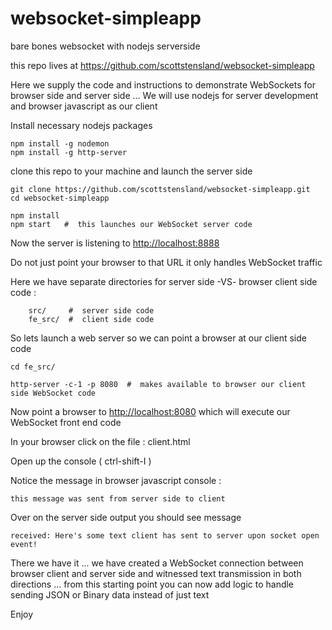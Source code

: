 # websocket-simpleapp
bare bones websocket with nodejs serverside 

this repo lives at https://github.com/scottstensland/websocket-simpleapp

Here we supply the code and instructions to demonstrate WebSockets for browser side and server side ... We will use nodejs for server development and browser javascript as our client


Install necessary nodejs packages

```
npm install -g nodemon
npm install -g http-server
```


clone this repo to your machine and launch the server side 

```
git clone https://github.com/scottstensland/websocket-simpleapp.git
cd websocket-simpleapp

npm install
npm start   #  this launches our WebSocket server code

```

Now the server is listening to [http://localhost:8888](http://localhost:8888)

Do not just point your browser to that URL it only handles WebSocket traffic 

Here we have separate directories for server side -VS- browser client side code :

```
    src/     #  server side code
    fe_src/  #  client side code
```

So lets launch a web server so we can point a browser at our client side code

```
cd fe_src/

http-server -c-1 -p 8080  #  makes available to browser our client side WebSocket code
```


Now point a browser to [http://localhost:8080](http://localhost:8080) which will execute our WebSocket front end code

In your browser click on the file :   client.html

Open up the console ( ctrl-shift-I )


Notice the message in browser javascript console :  

```
this message was sent from server side to client
```


Over on the server side output you should see message 

```
received: Here's some text client has sent to server upon socket open event!

```

There we have it ... we have created a WebSocket connection between browser client and server side and witnessed text transmission in both directions ... from this starting point you can now add logic to handle sending JSON or Binary data instead of just text

Enjoy


